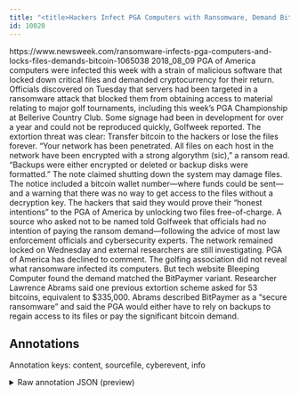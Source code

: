 ```yaml
---
title: "<title>Hackers Infect PGA Computers with Ransomware, Demand Bitcoin Payment</title>"
id: 10020
---
```


<title>Hackers Infect PGA Computers with Ransomware, Demand Bitcoin Payment</title>
<source> https://www.newsweek.com/ransomware-infects-pga-computers-and-locks-files-demands-bitcoin-1065038 </source>
<date> 2018_08_09 </date>
<text>
PGA of America computers were infected this week with a strain of malicious software that locked down critical files and demanded cryptocurrency for their return.
Officials discovered on Tuesday that servers had been targeted in a ransomware attack that  blocked them from obtaining access to material relating to major golf tournaments, including this week’s PGA Championship at Bellerive Country Club. Some signage had been in development for over a year and could not be reproduced quickly, Golfweek reported.
The extortion threat was clear: Transfer bitcoin to the hackers or lose the files forever. “Your network has been penetrated. All files on each host in the network have been encrypted with a strong algorythm (sic),” a ransom read. “Backups were either encrypted or deleted or backup disks were formatted.” The note claimed shutting down the system may damage files.
The notice included a bitcoin wallet number—where funds could be sent—and a warning that there was no way to get access to the files without a decryption key. The hackers that said they would prove their “honest intentions” to the PGA of America by unlocking two files free-of-charge.
A source who asked not to be named told Golfweek that officials had no intention of paying the ransom demand—following the advice of most law enforcement officials and cybersecurity experts. The network remained locked on Wednesday and external researchers are still investigating.
PGA of America has declined to comment.
The golfing association did not reveal what ransomware infected its computers. But tech website Bleeping Computer found the demand matched the BitPaymer variant. Researcher Lawrence Abrams said one previous extortion scheme asked for 53 bitcoins, equivalent to $335,000.
Abrams described BitPaymer as a “secure ransomware” and said the PGA would either have to rely on backups to regain access to its files or pay the significant bitcoin demand.
</text>



## Annotations

Annotation keys: content, sourcefile, cyberevent, info

<details>
<summary>Raw annotation JSON (preview)</summary>

```json
{
  "content": "PGA of America computers were infected this week with a strain of malicious software that locked down critical files and demanded cryptocurrency for their return. Officials discovered on Tuesday that servers had been targeted in a ransomware attack that  blocked them from obtaining access to material relating to major golf tournaments, including this week\u2019s PGA Championship at Bellerive Country Club. Some signage had been in development for over a year and could not be reproduced quickly, Golfweek reported. The extortion threat was clear: Transfer bitcoin to the hackers or lose the files forever. \u201cYour network has been penetrated. All files on each host in the network have been encrypted with a strong algorythm (sic),\u201d a ransom read. \u201cBackups were either encrypted or deleted or backup disks were formatted.\u201d The note claimed shutting down the system may damage files. The notice included a bitcoin wallet number\u2014where funds could be sent\u2014and a warning that there was no way to get access to the files without a decryption key. The hackers that said they would prove their \u201chonest intentions\u201d to the PGA of America by unlocking two files free-of-charge. A source who asked not to be named told Golfweek that officials had no intention of paying the ransom demand\u2014following the advice of most law enforcement officials and cybersecurity experts. The network remained locked on Wednesday and external researchers are still investigating. PGA of America has declined to comment. The golfing association did not reveal what ransomware infected its computers. But tech website Bleeping Computer found the demand matched the BitPaymer variant. Researcher Lawrence Abrams said one previous extortion scheme asked for 53 bitcoins, equivalent to $335,000. Abrams described BitPaymer as a \u201csecure ransomware\u201d and said the PGA would either have to rely on backups to regain access to its files or pay the significant bitcoin demand.",
  "sourcefile": "10020.txt",
  "cyberevent": {
    "hopper": [
      {
        "index": 0,
        "relation": "Same",
        "events": [
          {
            "index": "E1",
            "type": "Attack",
            "realis": "Actual",
            "nugget": {
              "startOffset": 121,
              "index": "T1",
              "endOffset": 129,
              "text": "demanded"
            },
            "argument": [
              {
                "index": "T2",
                "text": "locked down critical files",
                "endOffset": 116,
                "role": {
                  "CAPEC-Meta": "Malicious Logic Insertion",
                  "type": "Attack-Pattern",
                  "confidence": 0.9117193818092346
                },
                "startOffset": 90,
                "type": "Capabilities"
              },
              {
                "index": "T3",
                "text": "computers",
                "endOffset": 24,
                "role": {
                  "type": "Victim"
                },
                "startOffset": 15,
                "type": "Device"
              },
              {
                "index": "T16",
                "text": "malicious software",
                "endOffset": 84,
                "role": {
                  "type": "Tool"
                },
                "startOffset": 66,
                "type": "Malware"
              },
              {
                "index": "T17",
                "text": "this week",
                "endOffset": 48,
                "role": {
                  "type": "Time"
                },
                "startOffset": 39,
                "type": "Time"
              },
              {
                "index": "T22",
                "external_reference": {
                  "wikidataid": "Q6435348"
                },
                "endOffset": 3,
                "role": {
                  "type": "Victim"
                },
                
```
</details>

